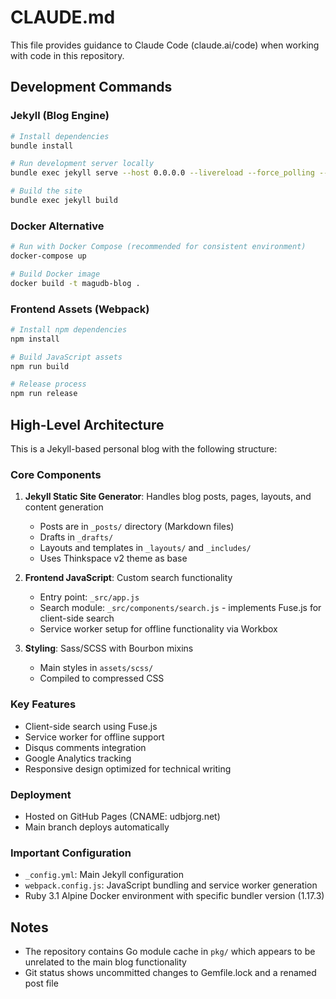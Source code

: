 # CLAUDE.md

This file provides guidance to Claude Code (claude.ai/code) when working with code in this repository.

## Development Commands

### Jekyll (Blog Engine)
```bash
# Install dependencies
bundle install

# Run development server locally
bundle exec jekyll serve --host 0.0.0.0 --livereload --force_polling --incremental

# Build the site
bundle exec jekyll build
```

### Docker Alternative
```bash
# Run with Docker Compose (recommended for consistent environment)
docker-compose up

# Build Docker image
docker build -t magudb-blog .
```

### Frontend Assets (Webpack)
```bash
# Install npm dependencies
npm install

# Build JavaScript assets
npm run build

# Release process
npm run release
```

## High-Level Architecture

This is a Jekyll-based personal blog with the following structure:

### Core Components
1. **Jekyll Static Site Generator**: Handles blog posts, pages, layouts, and content generation
   - Posts are in `_posts/` directory (Markdown files)
   - Drafts in `_drafts/`
   - Layouts and templates in `_layouts/` and `_includes/`
   - Uses Thinkspace v2 theme as base

2. **Frontend JavaScript**: Custom search functionality
   - Entry point: `_src/app.js`
   - Search module: `_src/components/search.js` - implements Fuse.js for client-side search
   - Service worker setup for offline functionality via Workbox

3. **Styling**: Sass/SCSS with Bourbon mixins
   - Main styles in `assets/scss/`
   - Compiled to compressed CSS

### Key Features
- Client-side search using Fuse.js
- Service worker for offline support
- Disqus comments integration
- Google Analytics tracking
- Responsive design optimized for technical writing

### Deployment
- Hosted on GitHub Pages (CNAME: udbjorg.net)
- Main branch deploys automatically

### Important Configuration
- `_config.yml`: Main Jekyll configuration
- `webpack.config.js`: JavaScript bundling and service worker generation
- Ruby 3.1 Alpine Docker environment with specific bundler version (1.17.3)

## Notes
- The repository contains Go module cache in `pkg/` which appears to be unrelated to the main blog functionality
- Git status shows uncommitted changes to Gemfile.lock and a renamed post file